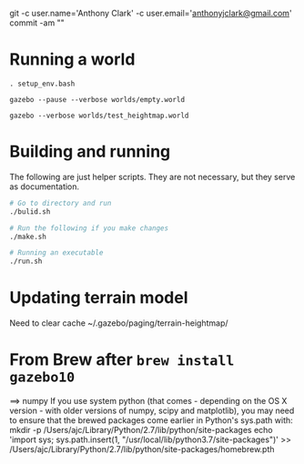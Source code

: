 

git -c user.name='Anthony Clark' -c user.email='anthonyjclark@gmail.com' commit -am ""


# Running a world

`. setup_env.bash`

`gazebo --pause --verbose worlds/empty.world`

`gazebo --verbose worlds/test_heightmap.world`

# Building and running

The following are just helper scripts. They are not necessary, but they serve as documentation.

```bash
# Go to directory and run
./bulid.sh

# Run the following if you make changes
./make.sh

# Running an executable
./run.sh
```

# Updating terrain model

Need to clear cache
~/.gazebo/paging/terrain-heightmap/

# From Brew after `brew install gazebo10`

==> numpy
If you use system python (that comes - depending on the OS X version -
with older versions of numpy, scipy and matplotlib), you may need to
ensure that the brewed packages come earlier in Python's sys.path with:
  mkdir -p /Users/ajc/Library/Python/2.7/lib/python/site-packages
  echo 'import sys; sys.path.insert(1, "/usr/local/lib/python3.7/site-packages")' >> /Users/ajc/Library/Python/2.7/lib/python/site-packages/homebrew.pth
